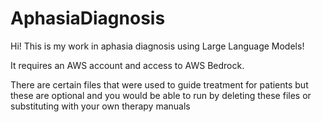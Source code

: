 # AphasiaDiagnosis

Hi! This is my work in aphasia diagnosis using Large Language Models!

It requires an AWS account and access to AWS Bedrock. 

There are certain files that were used to guide treatment for patients but these are optional and you would be able to run by deleting these files or substituting with your own therapy manuals
